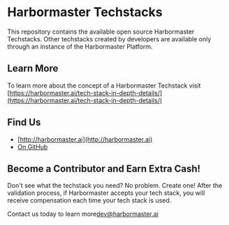 # Harbormaster Techstacks

This repository contains the available open source Harbormaster Techstacks.  Other techstacks created by developers are available only through an instance of the Harbormaster Platform.

## Learn More
To learn more about the concept of a Harbormaster Techstack visit 
[https://harbormaster.ai/tech-stack-in-depth-details/](https://harbormaster.ai/tech-stack-in-depth-details/) 

## Find Us

* [http://harbormaster.ai](http://harbormaster.ai)
* [On GitHub](https://github.com/Harbormaster-AI)


## Become a Contributor and Earn Extra Cash!
Don't see what the techstack you need?  No problem.  Create one!  After the validation process, if Harbormaster accepts your tech stack, you will receive compensation each time your tech stack is used.

Contact us today to learn more[dev@harbormaster.ai](dev@harbormaster.ai)